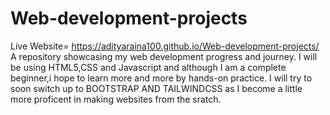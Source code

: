 # Web-development-projects
Live Website= https://adityaraina100.github.io/Web-development-projects/
A repository showcasing my web development progress and journey. I will be using HTML5,CSS and Javascript and although I am a complete beginner,i hope to learn more and more by hands-on practice. I will try to soon switch up to BOOTSTRAP AND TAILWINDCSS as I become a little more proficent in making websites from the sratch.
